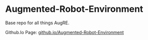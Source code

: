 # Augmented-Robot-Environment
Base repo for all things AugRE.

Github.Io Page: [github.io/Augmented-Robot-Environment](https://utnuclearroboticspublic.github.io/Augmented-Robot-Environment/)


